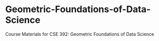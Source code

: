 # Geometric-Foundations-of-Data-Science
Course Materials for CSE 392: Geometric Foundations of Data Science

